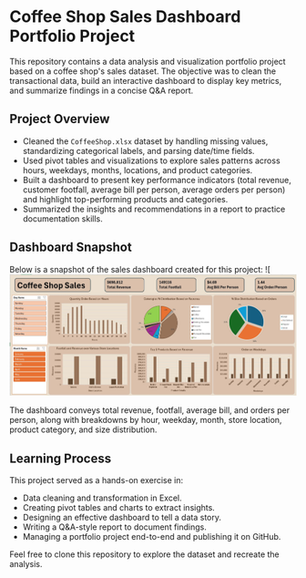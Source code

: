 # Coffee Shop Sales Dashboard Portfolio Project

This repository contains a data analysis and visualization portfolio project based on a coffee shop's sales dataset. The objective was to clean the transactional data, build an interactive dashboard to display key metrics, and summarize findings in a concise Q&A report.

## Project Overview

- Cleaned the `CoffeeShop.xlsx` dataset by handling missing values, standardizing categorical labels, and parsing date/time fields.
- Used pivot tables and visualizations to explore sales patterns across hours, weekdays, months, locations, and product categories.
- Built a dashboard to present key performance indicators (total revenue, customer footfall, average bill per person, average orders per person) and highlight top-performing products and categories.
- Summarized the insights and recommendations in a report to practice documentation skills.

## Dashboard Snapshot

Below is a snapshot of the sales dashboard created for this project:
![![Coffee Shop Dashboard](DaskBoard.JPG)

The dashboard conveys total revenue, footfall, average bill, and orders per person, along with breakdowns by hour, weekday, month, store location, product category, and size distribution.

## Learning Process

This project served as a hands-on exercise in:

- Data cleaning and transformation in Excel.
- Creating pivot tables and charts to extract insights.
- Designing an effective dashboard to tell a data story.
- Writing a Q&A-style report to document findings.
- Managing a portfolio project end-to-end and publishing it on GitHub.

Feel free to clone this repository to explore the dataset and recreate the analysis.
